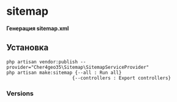 # sitemap

**Генерация sitemap.xml**

## Установка

    php artisan vendor:publish --provider="Cher4geo35\Sitemap\SitemapServiceProvider"
    php artisan make:sitemap {--all : Run all}
                            {--controllers : Export controllers}

### Versions
